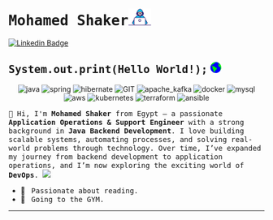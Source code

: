 # <samp>Mohamed Shaker</samp><img src="https://github.com/mohamedshaker9/mohamedshaker9/blob/main/assets/developer.gif" width="45px">

[![Linkedin Badge](https://img.shields.io/badge/LinkedIn-%230077B5.svg?&style=flat-square&logo=linkedin&logoColor=white&color=071A2C&link=https://www.linkedin.com/in/mshaker98//)](https://www.linkedin.com/in/mshaker98/)

## <samp>System.out.print(Hello World!);</samp> <img src="https://github.com/mohamedshaker9/mohamedshaker9/blob/main/assets/earth.gif" width="22px">
<p align="center">
<img src="https://www.vectorlogo.zone/logos/java/java-horizontal.svg" alt="java" width="90" height="55"/>
      <img src="https://www.vectorlogo.zone/logos/springio/springio-ar21.svg" alt="spring" width="100" height="65"/> 
      <img src="https://www.vectorlogo.zone/logos/hibernate/hibernate-ar21.svg" alt="hibernate" width="120" height="75"/>
       <img src="https://www.vectorlogo.zone/logos/git-scm/git-scm-ar21.svg" alt="GIT" width="90" height="55"/>
      <img src="https://www.vectorlogo.zone/logos/apache_kafka/apache_kafka-ar21.svg" alt="apache_kafka" width="100" height="70"/> 
      <img src="https://www.vectorlogo.zone/logos/docker/docker-ar21.svg" alt="docker" width="110" height="65"/>
      <img src="https://www.vectorlogo.zone/logos/mysql/mysql-ar21.svg" alt="mysql" width="120" height="75"/>
      <img src="https://www.vectorlogo.zone/logos/amazon_aws/amazon_aws-ar21~bgwhite.svg" alt="aws" width="120" height="75"/>
      <img src="https://www.vectorlogo.zone/logos/kubernetes/kubernetes-ar21~bgwhite.svg" alt="kubernetes" width="120" height="75"/>
      <img src="https://www.vectorlogo.zone/logos/terraformio/terraformio-ar21~bgwhite.svg" alt="terraform" width="120" height="75"/>
      <img src="https://www.vectorlogo.zone/logos/amazon_aws/amazon_aws-icon.svg" alt="ansible" width="120" height="75"/>
<p>
  <samp>
    👋 Hi, I'm <b>Mohamed Shaker</b> from Egypt — a passionate <b>Application Operations & Support Engineer</b> with a strong background in <b>Java Backend Development</b>.  
    I love building scalable systems, automating processes, and solving real-world problems through technology.  
    Over time, I’ve expanded my journey from backend development to application operations, and I’m now exploring the exciting world of <b>DevOps</b>.  
  </samp>
  <img src="https://media.giphy.com/media/WUlplcMpOCEmTGBtBW/giphy.gif" width="30">
</p>

- 📖 &nbsp; <samp>Passionate about reading.</samp>
- 👟 &nbsp; <samp>Going to the GYM.</samp>
---
